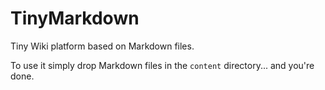 TinyMarkdown
============
Tiny Wiki platform based on Markdown files.

To use it simply drop Markdown files in the `content` directory... and you're done.
